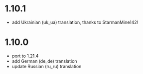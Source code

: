 # 1.10.1

- add Ukrainian (uk_ua) translation, thanks to StarmanMine142!

# 1.10.0

- port to 1.21.4
- add German (de_de) translation
- update Russian (ru_ru) translation